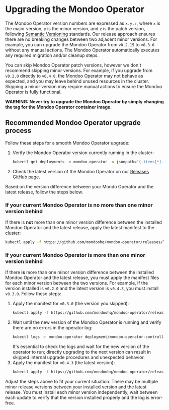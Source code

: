 # Upgrading the Mondoo Operator
The Mondoo Operator version numbers are expressed as `x.y.z`, where `x` is the major version, `y` is the minor version, and `z` is the patch version, following [Semantic Versioning](https://semver.org/) standards. Our release approach ensures there are no breaking changes between two adjacent minor versions. For example, you can upgrade the Mondoo Operator from `v0.2.15` to `v0.3.0` without any manual actions. The Mondoo Operator automatically executes any required migration and/or cleanup steps.

You can skip Mondoo Operator patch versions, however we don't recommend skipping minor versions. For example, if you upgrade from `v0.2.0` directly to `v0.4.0`, the Mondoo Operator may not behave as expected, and you may leave behind unused resources in the cluster. Skipping a minor version may require manual actions to ensure the Mondoo Operator is fully functional.

**WARNING: Never try to upgrade the Mondoo Operator by simply changing the tag for the Mondoo Operator container image.**

## Recommended Mondoo Operator upgrade process
Follow these steps for a smooth Mondoo Operator upgrade:
1. Verify the Mondoo Operator version currently running in the cluster:
    ```bash
    kubectl get deployments -n mondoo-operator -o jsonpath='{.items[*].spec.template.spec.containers[0].image}'
    ```
2. Check the latest version of the Mondoo Operator on our [Releases](https://github.com/mondoohq/mondoo-operator/releases/latest) GitHub page.

Based on the version difference between your Mondo Operator and the latest release, follow the steps below.

### If your current Mondoo Operator is no more than one minor version behind  
If there is **not** more than one minor version difference between the installed Mondoo Operator and the latest release, apply the latest manifest to the cluster:
```bash
kubectl apply -f https://github.com/mondoohq/mondoo-operator/releases/latest/download/mondoo-operator-manifests.yaml
```

### If your current Mondoo Operator is more than one minor version behind
If there **is** more than one minor version difference between the installed Mondoo Operator and the latest release, you must apply the manifest files for each minor version between the two versions. For example, if the version installed is `v0.2.0` and the latest version is `v0.4.3`, you must install `v0.3.0`. Follow these steps:

1. Apply the manifest for `v0.3.0` (the version you skipped):
    ```bash
    kubectl apply -f https://github.com/mondoohq/mondoo-operator/releases/v0.3.0/download/mondoo-operator-manifests.yaml
    ```
2. Wait until the new version of the Mondoo Operator is running and verify there are no errors in the operator log:
    ```bash
    kubectl logs -n mondoo-operator deployment/mondoo-operator-controller-manager
    ```
    It's essential to check the logs and wait for the new version of the operator to run; directly upgrading to the next version can result in skipped internal upgrade procedures and unexpected behavior.
3. Apply the manifest for `v0.4.3` (the latest version):
    ```bash
    kubectl apply -f https://github.com/mondoohq/mondoo-operator/releases/latest/download/mondoo-operator-manifests.yaml
    ```
Adjust the steps above to fit your current situation. There may be multiple minor release versions between your installed version and the latest release. You must install each minor version independently, wait between each update to verify that the version installed properly and the log is error-free.      
